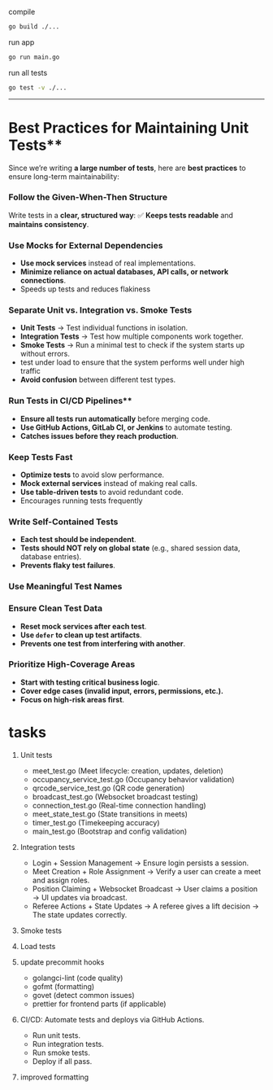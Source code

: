 compile
```bash
go build ./...
```

run app
```bash
go run main.go
```

run all tests
```bash
go test -v ./...
```

---
# Best Practices for Maintaining Unit Tests**
Since we’re writing **a large number of tests**, here are **best practices** to 
ensure long-term maintainability:

### Follow the Given-When-Then Structure
Write tests in a **clear, structured way**:
✅ **Keeps tests readable** and **maintains consistency**.

### Use Mocks for External Dependencies
- **Use mock services** instead of real implementations.
- **Minimize reliance on actual databases, API calls, or network connections**.
- Speeds up tests and reduces flakiness

### Separate Unit vs. Integration vs. Smoke Tests
- **Unit Tests** → Test individual functions in isolation.
- **Integration Tests** → Test how multiple components work together.
- **Smoke Tests** → Run a minimal test to check if the system starts up without errors.
- test under load to ensure that the system performs well under high traffic
- **Avoid confusion** between different test types.

### Run Tests in CI/CD Pipelines**
- **Ensure all tests run automatically** before merging code.
- **Use GitHub Actions, GitLab CI, or Jenkins** to automate testing.
- **Catches issues before they reach production**.

### Keep Tests Fast
- **Optimize tests** to avoid slow performance.
- **Mock external services** instead of making real calls.
- **Use table-driven tests** to avoid redundant code.
- Encourages running tests frequently

### Write Self-Contained Tests
- **Each test should be independent**.
- **Tests should NOT rely on global state** (e.g., shared session data, database entries).
- **Prevents flaky test failures**.

### Use Meaningful Test Names

### Ensure Clean Test Data
- **Reset mock services after each test**.
- **Use `defer` to clean up test artifacts**.
- **Prevents one test from interfering with another**.

### Prioritize High-Coverage Areas
- **Start with testing critical business logic**.
- **Cover edge cases (invalid input, errors, permissions, etc.).**
- **Focus on high-risk areas first**.


# tasks

1. Unit tests
    - meet_test.go (Meet lifecycle: creation, updates, deletion)
    - occupancy_service_test.go (Occupancy behavior validation)
    - qrcode_service_test.go (QR code generation)
    - broadcast_test.go (Websocket broadcast testing)
    - connection_test.go (Real-time connection handling)
    - meet_state_test.go (State transitions in meets)
    - timer_test.go (Timekeeping accuracy)
    - main_test.go (Bootstrap and config validation)

2. Integration tests
	- Login + Session Management → Ensure login persists a session.
    - Meet Creation + Role Assignment → Verify a user can create a meet and 
	  assign roles.
    - Position Claiming + Websocket Broadcast → User claims a position → UI 
	  updates via broadcast.
    - Referee Actions + State Updates → A referee gives a lift decision → 
	  The state updates correctly.

3. Smoke tests
4. Load tests
5. update precommit hooks
	- golangci-lint (code quality)
    - gofmt (formatting)
    - govet (detect common issues)
    - prettier for frontend parts (if applicable)

6. CI/CD: Automate tests and deploys via GitHub Actions.
	- Run unit tests.
    - Run integration tests.
    - Run smoke tests.
    - Deploy if all pass.

7. improved formatting
